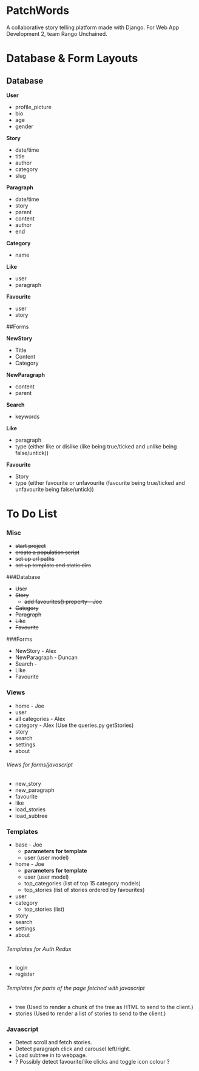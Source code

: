 # PatchWords
A collaborative story telling platform made with Django. For Web App Development 2, team Rango Unchained.


# Database & Form Layouts
## Database
**User**
- profile_picture
- bio
- age
- gender

**Story**
- date/time
- title
- author
- category
- slug

**Paragraph**
- date/time
- story
- parent
- content
- author
- end

**Category**
- name

**Like**
- user
- paragraph

**Favourite**
- user
- story

##Forms

**NewStory**
- Title
- Content
- Category

**NewParagraph**
- content
- parent

**Search**
- keywords

**Like**
- paragraph
- type (either like or dislike (like being true/ticked and unlike being false/untick))

**Favourite**
- Story
- type (either favourite or unfavourite (favourite being true/ticked and unfavourite being false/untick))


# To Do List

### Misc
- ~~start project~~
- ~~create a population script~~
- ~~set up url paths~~
- ~~set up template and static dirs~~

###Database
- ~~User~~
- ~~Story~~
    - ~~add favourites() property - Joe~~
- ~~Category~~
- ~~Paragraph~~
- ~~Like~~
- ~~Favourite~~

###Forms
- NewStory - Alex
- NewParagraph - Duncan
- Search - 
- Like 
- Favourite 

### Views
- home - Joe
- user
- all categories - Alex
- category - Alex (Use the queries.py getStories)
- story
- search
- settings
- about

###### Views for forms/javascript

- new_story
- new_paragraph
- favourite
- like
- load_stories
- load_subtree

### Templates
- base - Joe
    - **parameters for template** 
    - user (user model)
- home - Joe
    - **parameters for template**
    - user (user model)
    - top_categories (list of top 15 category models)
    - top_stories (list of stories ordered by favourites)
- user
- category
    - top_stories (list)
- story
- search
- settings
- about

###### Templates for Auth Redux

- login
- register

###### Templates for parts of the page fetched with javascript

- tree (Used to render a chunk of the tree as HTML to send to the client.)
- stories (Used to render a list of stories to send to the client.)


### Javascript

- Detect scroll and fetch stories.
- Detect paragraph click and carousel left/right.
- Load subtree in to webpage.
- ? Possibly detect favourite/like clicks and toggle icon colour ?
